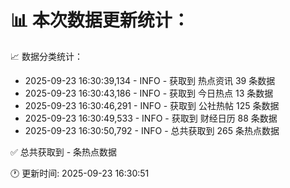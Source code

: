📊 本次数据更新统计：
==========================

📈 数据分类统计：
- 2025-09-23 16:30:39,134 - INFO - 获取到 热点资讯 39 条数据
- 2025-09-23 16:30:43,186 - INFO - 获取到 今日热点 13 条数据
- 2025-09-23 16:30:46,291 - INFO - 获取到 公社热帖 125 条数据
- 2025-09-23 16:30:49,533 - INFO - 获取到 财经日历 88 条数据
- 2025-09-23 16:30:50,792 - INFO - 总共获取到 265 条热点数据

✅ 总共获取到 - 条热点数据

🕐 更新时间: 2025-09-23 16:30:51
